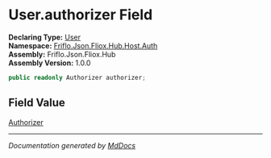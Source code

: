 ﻿<!--  
  <auto-generated>   
    The contents of this file were generated by a tool.  
    Changes to this file may be list if the file is regenerated  
  </auto-generated>   
-->

# User.authorizer Field

**Declaring Type:** [User](../index.md)  
**Namespace:** [Friflo.Json.Fliox.Hub.Host.Auth](../../index.md)  
**Assembly:** Friflo.Json.Fliox.Hub  
**Assembly Version:** 1.0.0

```csharp
public readonly Authorizer authorizer;
```

## Field Value

[Authorizer](../../Authorizer/index.md)

___

*Documentation generated by [MdDocs](https://github.com/ap0llo/mddocs)*
